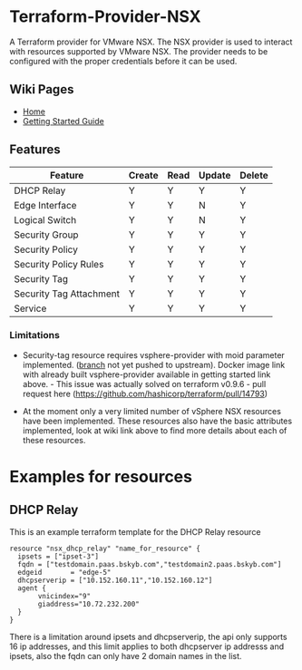 # Terraform-Provider-NSX

A Terraform provider for VMware NSX.  The NSX provider is used to interact
with resources supported by VMware NSX.  The provider needs to be configured
with the proper credentials before it can be used.

## Wiki Pages
* [Home](https://github.com/sky-uk/terraform-provider-nsx/wiki)
* [Getting Started Guide](https://github.com/sky-uk/terraform-provider-nsx/wiki/Getting-Started-Guide)

## Features
| Feature                 | Create | Read  | Update  | Delete |
|-------------------------|--------|-------|---------|--------|
| DHCP Relay              |   Y    |   Y   |    Y    |   Y    |
| Edge Interface          |   Y    |   Y   |    N    |   Y    |
| Logical Switch          |   Y    |   Y   |    N    |   Y    |
| Security Group          |   Y    |   Y   |    Y    |   Y    |
| Security Policy         |   Y    |   Y   |    Y    |   Y    |
| Security Policy Rules   |   Y    |   Y   |    Y    |   Y    |
| Security Tag            |   Y    |   Y   |    Y    |   Y    |
| Security Tag Attachment |   Y    |   Y   |    Y    |   Y    |
| Service                 |   Y    |   Y   |    Y    |   Y    |


### Limitations

* Security-tag resource requires vsphere-provider with moid parameter implemented. ([branch](https://github.com/sky-uk/terraform/tree/OREP-176) not yet pushed to upstream). Docker image link with already built vsphere-provider available in getting started link above. - This issue was actually solved on terraform v0.9.6 - pull request here  (https://github.com/hashicorp/terraform/pull/14793) 


* At the moment only a very limited number of vSphere NSX resources have been implemented.  These resources also have the basic attributes implemented, look at wiki link above to find more details about each of these resources.



Examples for resources 
======================


DHCP Relay
-----------

This is an example terraform template for the DHCP Relay resource
 ```
 resource "nsx_dhcp_relay" "name_for_resource" {
   ipsets = ["ipset-3"]
   fqdn = ["testdomain.paas.bskyb.com","testdomain2.paas.bskyb.com"]
   edgeid       = "edge-5"
   dhcpserverip = ["10.152.160.11","10.152.160.12"]
   agent {
        vnicindex="9"
        giaddress="10.72.232.200"
   }
 }
 ```
 
 There is a limitation around ipsets and dhcpserverip, the api only supports 16 ip addresses, and this limit applies to both dhcpserver ip addresss and ipsets, 
 also the fqdn can only have 2 domain names in the list. 
 
